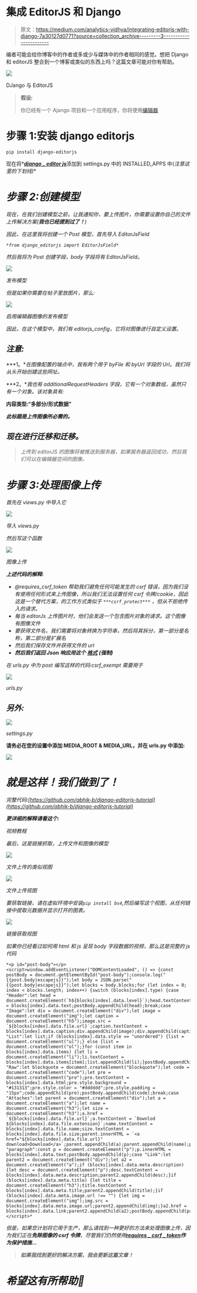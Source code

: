 # 集成 EditorJS 和 Django

> 原文：<https://medium.com/analytics-vidhya/integrating-editorjs-with-django-7a30127d0771?source=collection_archive---------3----------------------->

编者可能会给你博客中的作者或多或少与媒体中的作者相同的感觉。想把 Django 和 editorJS 整合到一个博客或类似的东西上吗？这篇文章可能对你有帮助。

![](img/1371ee24de068f95a9b5ab11a6d4b240.png)

DJango 与 EditorJS

> **假设:**
> 
> 你已经有一个 Ajango 项目和一个应用程序，你将使用[编辑器](https://editorjs.io/)

# 步骤 1:安装 django editorjs

```
pip install django-editorjs
```

现在将*[***django _ editor js***](https://pypi.org/project/django-editorjs/)添加到 settings.py 中的 INSTALLED_APPS 中(*注意这里的下划线)**

# *步骤 2:创建模型*

*现在，在我们创建模型之前，让我通知你，要上传图片，你需要设置你自己的文件上传解决方案(**我也已经提到过了！**)*

*因此，在这里我将创建一个 Post 模型，首先导入 EditorJsField*

*`*from django_editorjs import EditorJsField*`*

*然后我将为 Post 创建字段，body 字段将有 EditorJsField。*

*![](img/2d747dc4eea0d33cb249ecac3eada91b.png)*

*发布模型*

*但是如果你需要在帖子里放图片，那么:*

*![](img/30ebbdb4b49978360d73d6cf4d1db9da.png)*

*启用编辑器图像的发布模型*

*因此，在这个模型中，我们有 editorjs_config，它将对图像进行自定义设置。*

## *注意:*

***1。**在图像配置的端点中，我有两个用于 byFile 和 byUrl 字段的 Url。我们将从头开始创建这些网址。*

***2。**我也有 additionalRequestHeaders 字段，它有一个对象数组，虽然只有一个对象。该对象具有:*

**内容类型:“多部分/形式数据”**

***此标题是上传图像所必需的。***

## *现在进行迁移和迁移。*

> *上传到 editorJS 的图像将被推送到服务器，如果服务器返回成功，然后我们可以在编辑器空间的图像。*

# *步骤 3:处理图像上传*

*首先在 views.py 中导入它*

*![](img/5f023e6dc70cb58bd7496a981199ea4a.png)*

*导入 views.py*

*然后写这个函数*

*![](img/19f66e55146df2e4f4644ceb622ae32b.png)*

*图像上传*

***上述代码的解释:***

*   *@requires_csrf_token 帮助我们避免任何可能发生的 csrf 错误，因为我们没有使用任何形式来上传图像，所以我们无法设置任何 csrf 令牌/cookie，因此这是一个替代方案，*的工作方式类似于* `***csrf_protect***` *，但从不拒绝传入的请求。**
*   *每当 editorJs 上传图片时，他们会发送一个包含图片对象的请求。这个图像有图像文件*
*   *要获得文件名，我们需要将对象转换为字符串，然后将其拆分，第一部分是名称，第二部分是扩展名*
*   *然后我们保存文件并获得文件的 url*
*   ***然后我们返回 Json 响应用这个** [***格式***](https://github.com/editor-js/image#server-format) **(强制)***

*在 urls.py 中为 post 编写这样的代码:csrf_exempt 需要用于*

*![](img/b12c77d7232774a325e814c85731ae1d.png)*

*urls.py*

## *另外:*

*![](img/963205ee82baf73d8339cf3097960b67.png)*

*settings.py*

****请务必在您的设置中添加 MEDIA_ROOT & MEDIA_URL，并在 urls.py 中添加:****

*![](img/7f3b5e367eabcdf2ee4cfc274a8854dc.png)*

# *就是这样！我们做到了！*

*完整代码:[https://github.com/abhik-b/django-editorjs-tutorial](https://github.com/abhik-b/django-editorjs-tutorial)*

***更详细的解释请看这个:***

*视频教程*

*最后，这是链接抓取，上传文件和图像的模型*

*![](img/9177a98cd3c710ef7a1bdfdd280aef89.png)*

*文件上传的类似视图*

*![](img/53b061df4a54fb8609dd09d925b6a415.png)*

*文件上传视图*

*要获取链接，请在虚拟环境中安装`pip install bs4`,然后编写这个视图，从任何链接中提取元数据并显示打开的图表。*

*![](img/3529ee68642f5ed723b3a70032a619e7.png)*

*链接获取视图*

*如果你已经看过如何用 html 和 js 呈现 body 字段数据的视频，那么这是完整的 js 代码*

```
*<p id="post-body"></p><script>window.addEventListener("DOMContentLoaded", () => {const postBody = document.getElementById("post-body");console.log("{{post.body|escapejs}}");let body = JSON.parse("{{post.body|escapejs}}");let blocks = body.blocks;for (let index = 0; index < blocks.length; index++) {switch (blocks[index].type) {case "Header":let head = document.createElement(`h${blocks[index].data.level}`);head.textContent = blocks[index].data.text;postBody.appendChild(head);break;case "Image":let div = document.createElement("div");let image = document.createElement("img");let caption = document.createElement("h5");image.src = `${blocks[index].data.file.url}`;caption.textContent = blocks[index].data.caption;div.appendChild(image);div.appendChild(caption);postBody.appendChild(div);break;case "List":let list;if (blocks[index].data.style == "unordered") {list = document.createElement("ul");} else {list = document.createElement("ol");}for (const item in blocks[index].data.items) {let li = document.createElement("li");li.textContent = blocks[index].data.items[item];list.appendChild(li);}postBody.appendChild(list);break;case "Raw":let blockquote = document.createElement("blockquote");let code = document.createElement("code");let pre = document.createElement("pre");pre.textContent = blocks[index].data.html;pre.style.background = "#131313";pre.style.color = "#dddddd";pre.style.padding = "15px";code.appendChild(pre);postBody.appendChild(code);break;case "Attaches":let parent = document.createElement("div");let a = document.createElement("a");let name = document.createElement("h3");let size = document.createElement("h3");a.href = `${blocks[index].data.file.url}`;a.textContent = `Downlod ${blocks[index].data.file.extension}`;name.textContent = blocks[index].data.file.name;size.textContent = blocks[index].data.file.size;parent.innerHTML = `<a href="${blocks[index].data.file.url}" download>Download</a>`;parent.appendChild(a);parent.appendChild(name);parent.appendChild(size);postBody.appendChild(parent);break;case "paragraph":const p = document.createElement("p");p.innerHTML = blocks[index].data.text;postBody.appendChild(p);case "Link":let parent2 = document.createElement("div");let a2 = document.createElement("a");if (blocks[index].data.meta.description) {let desc = document.createElement("p");desc.textContent = blocks[index].data.meta.description;parent2.appendChild(desc);}if (blocks[index].data.meta.title) {let title = document.createElement("h3");title.textContent = blocks[index].data.meta.title;parent2.appendChild(title);}if (blocks[index].data.meta.image.url !== "") {let img = document.createElement("img");img.src = blocks[index].data.meta.image.url;parent2.appendChild(img);}a2.href = blocks[index].data.link;parent2.appendChild(a2);postBody.appendChild(parent2);default:break;}}});</script>*
```

*但是，如果您计划将它用于生产，那么请找到一种更好的方法来处理图像上传，因为我们正在**免除图像的 csrf 令牌**，尽管我们仍然使用[**requires _ csrf _ token**](https://docs.djangoproject.com/en/3.1/ref/csrf/#django.views.decorators.csrf.requires_csrf_token)**作为保护措施…***

> ***如果我找到更好的解决方案，我会更新这篇文章！***

# ***希望这有所帮助🎉***